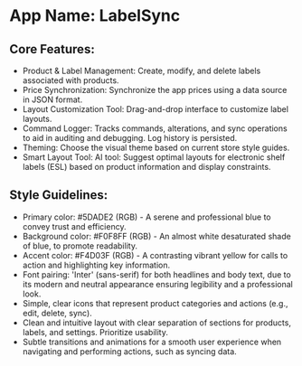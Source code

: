 # **App Name**: LabelSync

## Core Features:

- Product & Label Management: Create, modify, and delete labels associated with products.
- Price Synchronization: Synchronize the app prices using a data source in JSON format.
- Layout Customization Tool: Drag-and-drop interface to customize label layouts.
- Command Logger: Tracks commands, alterations, and sync operations to aid in auditing and debugging. Log history is persisted.
- Theming: Choose the visual theme based on current store style guides.
- Smart Layout Tool: AI tool: Suggest optimal layouts for electronic shelf labels (ESL) based on product information and display constraints.

## Style Guidelines:

- Primary color: #5DADE2 (RGB) - A serene and professional blue to convey trust and efficiency.
- Background color: #F0F8FF (RGB) - An almost white desaturated shade of blue, to promote readability.
- Accent color: #F4D03F (RGB) - A contrasting vibrant yellow for calls to action and highlighting key information.
- Font pairing: 'Inter' (sans-serif) for both headlines and body text, due to its modern and neutral appearance ensuring legibility and a professional look.
- Simple, clear icons that represent product categories and actions (e.g., edit, delete, sync).
- Clean and intuitive layout with clear separation of sections for products, labels, and settings. Prioritize usability.
- Subtle transitions and animations for a smooth user experience when navigating and performing actions, such as syncing data.